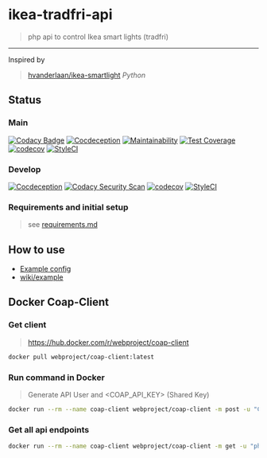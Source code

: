 # ikea-tradfri-api

> php api to control Ikea smart lights (tradfri)

-----

Inspired by

> [hvanderlaan/ikea-smartlight](https://github.com/hvanderlaan/ikea-smartlight) _Python_

## Status

### Main

[![Codacy Badge](https://api.codacy.com/project/badge/Grade/b317b3e9521740e59e7dff003a0cbd69)](https://app.codacy.com/app/Fahl-Design/ikea-tradfri-php?utm_source=github.com&utm_medium=referral&utm_content=WebProject-xyz/ikea-tradfri-php&utm_campaign=badger)
[![Cocdeception](https://github.com/WebProject-xyz/ikea-tradfri-php/actions/workflows/cocdeception.yml/badge.svg?branch=master&style=flat)](https://github.com/WebProject-xyz/ikea-tradfri-php/actions/workflows/cocdeception.yml)
[![Maintainability](https://api.codeclimate.com/v1/badges/c3a38c872794aa6a83c9/maintainability)](https://codeclimate.com/github/WebProject-xyz/ikea-tradfri-php/maintainability)
[![Test Coverage](https://api.codeclimate.com/v1/badges/c3a38c872794aa6a83c9/test_coverage)](https://codeclimate.com/github/WebProject-xyz/ikea-tradfri-php/test_coverage)
[![codecov](https://codecov.io/gh/WebProject-xyz/ikea-tradfri-php/branch/master/graph/badge.svg)](https://codecov.io/gh/WebProject-xyz/ikea-tradfri-php)
[![StyleCI](https://styleci.io/repos/115823629/shield?branch=master)](https://styleci.io/repos/115823629)

### Develop

[![Cocdeception](https://github.com/WebProject-xyz/ikea-tradfri-php/actions/workflows/cocdeception.yml/badge.svg?branch=develop)](https://github.com/WebProject-xyz/ikea-tradfri-php/actions/workflows/cocdeception.yml)
[![Codacy Security Scan](https://github.com/WebProject-xyz/ikea-tradfri-php/actions/workflows/codacy-analysis.yml/badge.svg)](https://github.com/WebProject-xyz/ikea-tradfri-php/actions/workflows/codacy-analysis.yml)
[![codecov](https://codecov.io/gh/WebProject-xyz/ikea-tradfri-php/branch/develop/graph/badge.svg)](https://codecov.io/gh/WebProject-xyz/ikea-tradfri-php)
[![StyleCI](https://styleci.io/repos/115823629/shield?branch=develop)](https://styleci.io/repos/115823629)

### Requirements and initial setup

> see [requirements.md](requirements.md)

## How to use

  - [Example config](wiki/example/init-dist.php)
  - [wiki/example](wiki/example)

## Docker Coap-Client

### Get client

> <https://hub.docker.com/r/webproject/coap-client>

```bash
docker pull webproject/coap-client:latest
```

### Run command in Docker

> Generate API User and <COAP_API_KEY> (Shared Key)

```bash
docker run --rm --name coap-client webproject/coap-client -m post -u "Client_identity" -k "<COAP_GATEWAY_SECRET>" -e '{"9090":"php-api-user"}' "coaps://<COAP_GATEWAY_IP>:5684/15011/9063""
```

### Get all api endpoints

```bash
docker run --rm --name coap-client webproject/coap-client -m get -u "php-api-user"  -k "<COAP_API_KEY>" "coaps://<COAP_GATEWAY_IP>:5684/.well-known/core"
``` 
